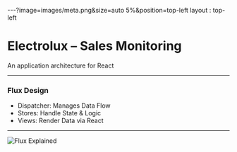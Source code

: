 
---?image=images/meta.png&size=auto 5%&position=top-left
layout : top-left

# Electrolux – Sales Monitoring 

An application architecture for React



---

### Flux Design

- Dispatcher: Manages Data Flow
- Stores: Handle State & Logic
- Views: Render Data via React

---

![Flux Explained](https://facebook.github.io/flux/img/flux-simple-f8-diagram-explained-1300w.png)

